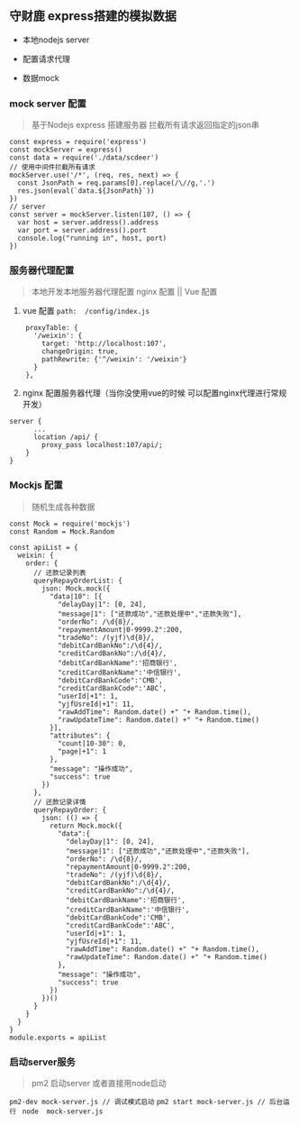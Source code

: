 ## 守财鹿 express搭建的模拟数据

* 本地nodejs server

* 配置请求代理

* 数据mock


  
### mock server 配置

> 基于Nodejs express 搭建服务器 拦截所有请求返回指定的json串

```
const express = require('express')
const mockServer = express()
const data = require('./data/scdeer')
// 使用中间件拦截所有请求
mockServer.use('/*', (req, res, next) => {
  const JsonPath = req.params[0].replace(/\//g,'.')
  res.json(eval(`data.${JsonPath}`))
})
// server
const server = mockServer.listen(107, () => {
  var host = server.address().address
  var port = server.address().port
  console.log("running in", host, port)
})
````

### 服务器代理配置

> 本地开发本地服务器代理配置 nginx 配置 || Vue 配置
  1. vue 配置
`path:  /config/index.js `
```
    proxyTable: {
      '/weixin': {
        target: 'http://localhost:107',
        changeOrigin: true,
        pathRewrite: {'^/weixin': '/weixin'}
      }
    },
```

  2. nginx 配置服务器代理（当你没使用vue的时候 可以配置nginx代理进行常规开发）
```
server {
      ...
      location /api/ {
        proxy_pass localhost:107/api/;
    }
}
```

### Mockjs 配置

> 随机生成各种数据

```
const Mock = require('mockjs')
const Random = Mock.Random

const apiList = {
  weixin: {
    order: {
      // 还款记录列表
      queryRepayOrderList: {
        json: Mock.mock({
          "data|10": [{
            "delayDay|1": [0, 24],
            "message|1": ["还款成功","还款处理中","还款失败"],
            "orderNo": /\d{8}/,
            "repaymentAmount|0-9999.2":200,
            "tradeNo": /(yjf)\d{8}/,
            "debitCardBankNo":/\d{4}/,
            "creditCardBankNo":/\d{4}/,
            "debitCardBankName":'招商银行',
            "creditCardBankName":'中信银行',
            "debitCardBankCode":'CMB',
            "creditCardBankCode":'ABC',
            "userId|+1": 1,
            "yjfUsreId|+1": 11,
            "rawAddTime": Random.date() +" "+ Random.time(),
            "rawUpdateTime": Random.date() +" "+ Random.time()
          }],
          "attributes": {
            "count|10-30": 0,
            "page|+1": 1
          },
          "message": "操作成功",
          "success": true
        })
      },
      // 还款记录详情
      queryRepayOrder: {
        json: (() => {
          return Mock.mock({
            "data":{
              "delayDay|1": [0, 24],
              "message|1": ["还款成功","还款处理中","还款失败"],
              "orderNo": /\d{8}/,
              "repaymentAmount|0-9999.2":200,
              "tradeNo": /(yjf)\d{8}/,
              "debitCardBankNo":/\d{4}/,
              "creditCardBankNo":/\d{4}/,
              "debitCardBankName":'招商银行',
              "creditCardBankName":'中信银行',
              "debitCardBankCode":'CMB',
              "creditCardBankCode":'ABC',
              "userId|+1": 1,
              "yjfUsreId|+1": 11,
              "rawAddTime": Random.date() +" "+ Random.time(),
              "rawUpdateTime": Random.date() +" "+ Random.time()
            },
            "message": "操作成功",
            "success": true
          })
        })()
      }
    }
  }
}
module.exports = apiList
```

### 启动server服务
> pm2 启动server 或者直接用node启动

`pm2-dev mock-server.js // 调试模式启动`
`pm2 start mock-server.js // 后台运行 `
`node  mock-server.js` 






